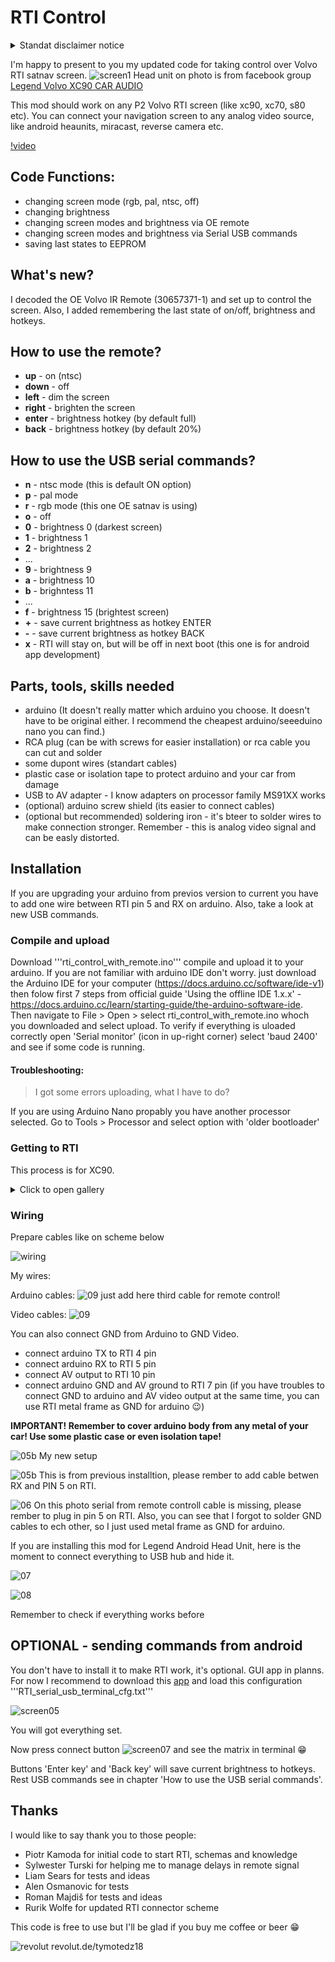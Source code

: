 # RTI Control

<details>
<summary>Standat disclaimer notice</summary>

I am not taking any resposibility for bricked arduino, damaged RTI or any other damaged thing in your car. Always remember to cover metal pieces from arduino to avoid any electric damage. 
</details>

  

I'm happy to present to you my updated code for taking control over Volvo RTI satnav screen.
![screen1](https://github.com/TymEK49/RTI_control/blob/main/pictures/Finished_work.jpg)
Head unit on photo is from facebook group [Legend Volvo XC90 CAR AUDIO](https://www.facebook.com/groups/2444546715858068)

This mod should work on any P2 Volvo RTI screen (like xc90, xc70, s80 etc). You can connect your navigation screen to any analog video source, like android heaunits, miracast, reverse camera etc. 

[!video](https://youtu.be/I0WuGjVyAK0)

## Code Functions: 
- changing screen mode (rgb, pal, ntsc, off)
- changing brightness
- changing screen modes and brightness via OE remote
- changing screen modes and brightness via Serial USB commands
- saving last states to EEPROM

## What's new? 
I decoded the OE Volvo IR Remote (30657371-1) and set up to control the screen. Also, I added remembering the last state of on/off, brightness and hotkeys.

## How to use the remote?
<ul>
    <li><strong>up</strong> - on (ntsc)</li>
    <li><strong>down</strong> - off</li>
    <li><strong>left</strong> - dim the screen</li>
    <li><strong>right</strong> - brighten the screen</li>
    <li><strong>enter</strong> - brightness hotkey (by default full)</li>
    <li><strong>back</strong> - brightness hotkey (by default 20%)</li>
</ul> 

## How to use the USB serial commands?
<ul>
  <li><strong>n</strong> - ntsc mode (this is default ON option)</li>
  <li><strong>p</strong> - pal mode</li>
  <li><strong>r</strong> - rgb mode (this one OE satnav is using)</li>
  <li><strong>o</strong> - off</li>
  <li><strong>0</strong> - brightness 0 (darkest screen) </li>
  <li><strong>1</strong> - brightness 1</li>
  <li><strong>2</strong> - brightness 2</li>
  <li>...</li>
  <li><strong>9</strong> - brightness 9</li>
  <li><strong>a</strong> - brightness 10</li>
  <li><strong>b</strong> - brighntess 11</li>
  <li>...</li>
  <li><strong>f</strong> - brightness 15 (brightest screen)</li>
  <li><strong>+</strong> - save current brightness as hotkey ENTER</li>
  <li><strong>-</strong> - save current brightness as hotkey BACK</li>
  <li><strong>x</strong> - RTI will stay on, but will be off in next boot (this one is for android app development)</li>
</ul> 

## Parts, tools, skills needed
- arduino (It doesn't really matter which arduino you choose. It doesn't have to be original either. I recommend the cheapest arduino/seeeduino nano you can find.)
- RCA plug (can be with screws for easier installation) or rca cable you can cut and solder
- some dupont wires (standart cables) 
- plastic case or isolation tape to protect arduino and your car from damage
- USB to AV adapter - I know adapters on processor family MS91XX works 
- (optional) arduino screw shield (its easier to connect cables)
- (optional but recommended) soldering iron - it's bteer to solder wires to make connection stronger. Remember - this is analog video signal and can be easly distorted.

## Installation
If you are upgrading your arduino from previos version to current you have to add one wire between RTI pin 5 and RX on arduino. Also, take a look at new USB commands.

### Compile and upload

Download '''rti_control_with_remote.ino''' compile and upload it to your arduino. 
If you are not familiar with arduino IDE don't worry. just download the Arduino IDE for your computer (https://docs.arduino.cc/software/ide-v1) then folow first 7 steps from official guide 'Using the offline IDE 1.x.x' - https://docs.arduino.cc/learn/starting-guide/the-arduino-software-ide. Then navigate to File > Open > select rti_control_with_remote.ino whoch you downloaded and select upload. 
To verify if everything is uloaded correctly open 'Serial monitor' (icon in up-right corner) select 'baud 2400' and see if some code is running. 

#### Troubleshooting:
> I got some errors uploading, what I have to do? 

If you are using Arduino Nano propably you have another processor selected. Go to Tools > Processor and select option with 'older bootloader'

### Getting to RTI

This process is for XC90. 
<details>
<summary>Click to open gallery</summary>

Remove the grid around the rti screen.
tip: Do not try to pry with a screwdriver or anything from above. You will damage the material around the navigation, it's too fragile. It is better to remove the airflow below and push the rti cover out from the 

![01](https://github.com/TymEK49/RTI_control/blob/main/pictures/installation/01.jpg)

![02](https://github.com/TymEK49/RTI_control/blob/main/pictures/installation/02.jpg)

Disconnect cable from hazard lights

![03](https://github.com/TymEK49/RTI_control/blob/main/pictures/installation/03.jpg)

Push RTI cover from below 

![04](https://github.com/TymEK49/RTI_control/blob/main/pictures/installation/04.jpg)

Unscrew 5 torx20 and disconnect GRAY cable from RTI (BLUE is power).

![RTI](https://github.com/TymEK49/RTI_control/blob/main/pictures/RTI_connectors.png)
</details>


### Wiring

Prepare cables like on scheme below

![wiring](https://github.com/TymEK49/RTI_control/blob/main/pictures/RTI_REMOTE_schema.png)

My wires:

Arduino cables:
![09](https://github.com/TymEK49/RTI_control/blob/main/pictures/installation/09.jpg) 
just add here third cable for remote control!

Video cables:
![09](https://github.com/TymEK49/RTI_control/blob/main/pictures/installation/09.jpg) 

You can also connect GND from Arduino to GND Video.

- connect arduino TX to RTI 4 pin
- connect arduino RX to RTI 5 pin
- connect AV output to RTI 10 pin
- connect arduino GND and AV ground to RTI 7 pin
(if you have troubles to connect GND to arduino and AV video output at the same time, you can use RTI metal frame as GND for arduino 😉)

<strong>IMPORTANT! Remember to cover arduino body from any metal of your car! Use some plastic case or even isolation tape!</strong>

![05b](https://github.com/TymEK49/RTI_control/blob/main/pictures/installation/05b.jpg)
My new setup

![05b](https://github.com/TymEK49/RTI_control/blob/main/pictures/installation/05a.jpg) 
This is from previous installtion, please rember to add cable betwen RX and PIN 5 on RTI.

![06](https://github.com/TymEK49/RTI_control/blob/main/pictures/installation/06.jpg)
On this photo serial from remote controll cable is missing, please rember to plug in pin 5 on RTI.
Also, you can see that I forgot to solder GND cables to ech other, so I just used metal frame as GND for arduino. 

If you are installing this mod for Legend Android Head Unit, here is the moment to connect everything to USB hub and hide it.

![07](https://github.com/TymEK49/RTI_control/blob/main/pictures/installation/07.jpg)

![08](https://github.com/TymEK49/RTI_control/blob/main/pictures/installation/08.jpg)

Remember to check if everything works before 

## OPTIONAL - sending commands from android

You don't have to install it to make RTI work, it's optional. 
GUI app in planns. 
For now I recommend to download this [app](https://play.google.com/store/apps/details?id=de.kai_morich.serial_usb_terminal) and load this configuration '''RTI_serial_usb_terminal_cfg.txt'''

![screen05](https://github.com/TymEK49/RTI_control/blob/main/screenshots/screen05.png)

You will got everything set.

Now press connect button ![screen07](https://github.com/TymEK49/RTI_control/blob/main/screenshots/screen07.png) and see the matrix in terminal 😁

Buttons 'Enter key' and 'Back key' will save current brightness to hotkeys. Rest USB commands see in chapter 'How to use the USB serial commands'.

## Thanks

I would like to say thank you to those people:
- Piotr Kamoda for initial code to start RTI, schemas and knowledge
- Sylwester Turski for helping me to manage delays in remote signal
- Liam Sears for tests and ideas
- Alen Osmanovic for tests
- Roman Majdiš for tests and ideas
- Rurik Wolfe for updated RTI connector scheme

This code is free to use but I'll be glad if you buy me coffee or beer 😁

![revolut](https://github.com/TymEK49/RTI_control/blob/main/screenshots/revolut.png)
revolut.de/tymotedz18
